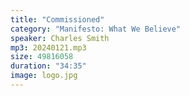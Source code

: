 ```yaml
---
title: "Commissioned"
category: "Manifesto: What We Believe"
speaker: Charles Smith
mp3: 20240121.mp3
size: 49816058
duration: "34:35"
image: logo.jpg
---
```

